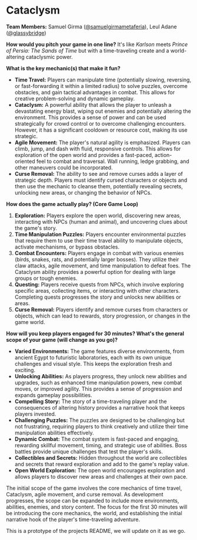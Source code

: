 # Cataclysm

**Team Members:** Samuel Girma ([@samuelgirmametaferia](https://github.com/samuelgirmametaferia)), Leul Adane ([@glassybridge](https://github.com/glassybridge))

**How would you pitch your game in one line?**
It's like *Karlson* meets *Prince of Persia: The Sands of Time* but with a time-traveling create and a world-altering cataclysmic power.

**What is the key mechanic(s) that make it fun?**

*   **Time Travel:** Players can manipulate time (potentially slowing, reversing, or fast-forwarding it within a limited radius) to solve puzzles, overcome obstacles, and gain tactical advantages in combat. This allows for creative problem-solving and dynamic gameplay.
*   **Cataclysm:** A powerful ability that allows the player to unleash a devastating energy blast, wiping out enemies and potentially altering the environment. This provides a sense of power and can be used strategically for crowd control or to overcome challenging encounters. However, it has a significant cooldown or resource cost, making its use strategic.
*   **Agile Movement:** The player's natural agility is emphasized. Players can climb, jump, and dash with fluid, responsive controls. This allows for exploration of the open world and provides a fast-paced, action-oriented feel to combat and traversal. Wall running, ledge grabbing, and other maneuvers could be incorporated.
*   **Curse Removal:** The ability to see and remove curses adds a layer of strategic depth. Players must identify cursed characters or objects and then use the mechanic to cleanse them, potentially revealing secrets, unlocking new areas, or changing the behavior of NPCs.

**How does the game actually play? (Core Game Loop)**

1.  **Exploration:** Players explore the open world, discovering new areas, interacting with NPCs (human and animal), and uncovering clues about the game's story.
2.  **Time Manipulation Puzzles:** Players encounter environmental puzzles that require them to use their time travel ability to manipulate objects, activate mechanisms, or bypass obstacles.
3.  **Combat Encounters:** Players engage in combat with various enemies (birds, snakes, rats, and potentially larger bosses). They utilize their claw attacks, agile movement, and time manipulation to defeat foes. The Cataclysm ability provides a powerful option for dealing with large groups or tough enemies.
4.  **Questing:** Players receive quests from NPCs, which involve exploring specific areas, collecting items, or interacting with other characters. Completing quests progresses the story and unlocks new abilities or areas.
5.  **Curse Removal:** Players identify and remove curses from characters or objects, which can lead to rewards, story progression, or changes in the game world.

**How will you keep players engaged for 30 minutes? What's the general scope of your game (will change as you go)?**

*   **Varied Environments:** The game features diverse environments, from ancient Egypt to futuristic laboratories, each with its own unique challenges and visual style. This keeps the exploration fresh and exciting.
*   **Unlocking Abilities:** As players progress, they unlock new abilities and upgrades, such as enhanced time manipulation powers, new combat moves, or improved agility. This provides a sense of progression and expands gameplay possibilities.
*   **Compelling Story:** The story of a time-traveling player and the consequences of altering history provides a narrative hook that keeps players invested.
*   **Challenging Puzzles:** The puzzles are designed to be challenging but not frustrating, requiring players to think creatively and utilize their time manipulation abilities effectively.
*   **Dynamic Combat:** The combat system is fast-paced and engaging, rewarding skillful movement, timing, and strategic use of abilities. Boss battles provide unique challenges that test the player's skills.
*   **Collectibles and Secrets:** Hidden throughout the world are collectibles and secrets that reward exploration and add to the game's replay value.
*   **Open World Exploration:** The open world encourages exploration and allows players to discover new areas and challenges at their own pace.

The initial scope of the game involves the core mechanics of time travel, Cataclysm, agile movement, and curse removal. As development progresses, the scope can be expanded to include more environments, abilities, enemies, and story content. The focus for the first 30 minutes will be introducing the core mechanics, the world, and establishing the initial narrative hook of the player's time-traveling adventure.

This is a prototype of the projects README, we will update on it as we go.